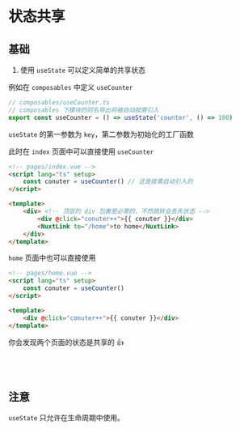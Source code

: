# 状态共享

## 基础

1. 使用 `useState` 可以定义简单的共享状态

例如在 `composables` 中定义 `useCounter`

```ts
// composables/useCounter.ts
// composables 下模块的同名导出将被自动按需引入
export const useCounter = () => useState('counter', () => 100)
```

`useState` 的第一参数为 `key`，第二参数为初始化的工厂函数

此时在 `index` 页面中可以直接使用 `useCounter`

```html
<!-- pages/index.vue -->
<script lang="ts" setup>
    const conuter = useCounter() // 这是按需自动引入的
</script>

<template>
    <div> <!-- 顶层的 div 包裹是必需的，不然跳转会丢失状态 -->
        <div @click="conuter++">{{ conuter }}</div>
        <NuxtLink to="/home">to home</NuxtLink>
    </div>
</template>
```

`home` 页面中也可以直接使用

```html
<!-- pages/home.vue -->
<script lang="ts" setup>
	const conuter = useCounter()
</script>

<template>
	<div @click="conuter++">{{ conuter }}</div>
</template>
```

你会发现两个页面的状态是共享的 👍

<br />
<br />


## 注意

`useState` 只允许在生命周期中使用。